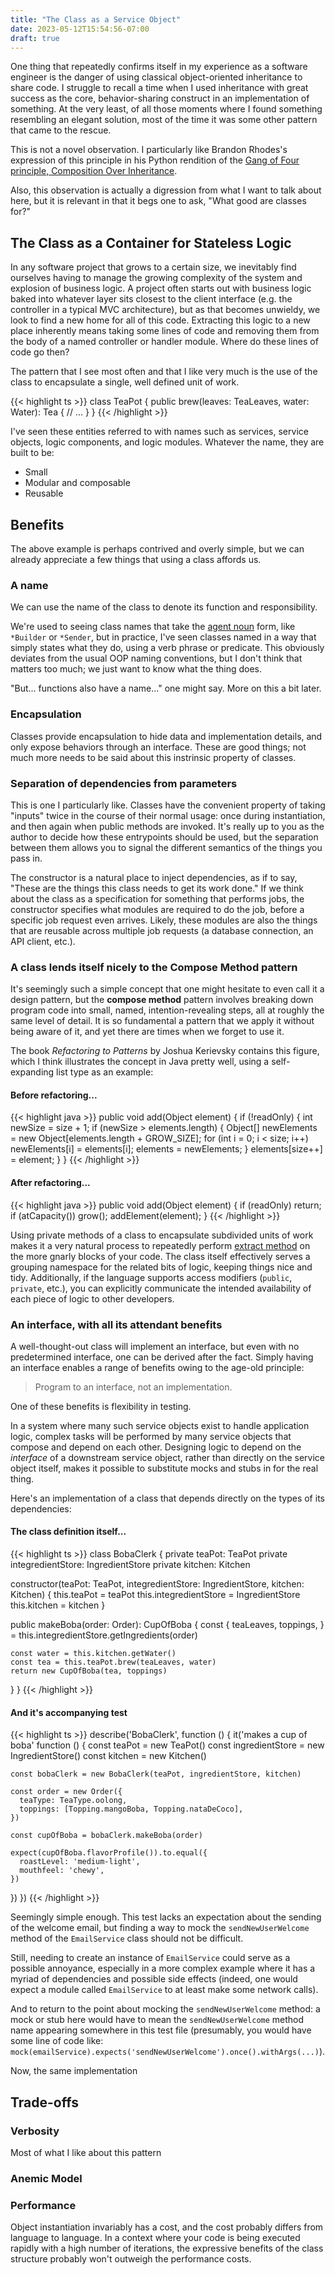 ```yaml
---
title: "The Class as a Service Object"
date: 2023-05-12T15:54:56-07:00
draft: true
---
```


One thing that repeatedly confirms itself in my experience as a software engineer is the danger of using classical object-oriented inheritance to share code. I struggle to recall a time when I used inheritance with great success as the core, behavior-sharing construct in an implementation of something. At the very least, of all those moments where I found something resembling an elegant solution, most of the time it was some other pattern that came to the rescue.

This is not a novel observation. I particularly like Brandon Rhodes's expression of this principle in his Python rendition of the [Gang of Four principle, Composition Over Inheritance](https://python-patterns.guide/gang-of-four/composition-over-inheritance/).

Also, this observation is actually a digression from what I want to talk about here, but it is relevant in that it begs one to ask, "What good are classes for?"

## The Class as a Container for Stateless Logic

In any software project that grows to a certain size, we inevitably find ourselves having to manage the growing complexity of the system and explosion of business logic. A project often starts out with business logic baked into whatever layer sits closest to the client interface (e.g. the controller in a typical MVC architecture), but as that becomes unwieldy, we look to find a new home for all of this code. Extracting this logic to a new place inherently means taking some lines of code and removing them from the body of a named controller or handler module. Where do these lines of code go then?

The pattern that I see most often and that I like very much is the use of the class to encapsulate a single, well defined unit of work.

{{< highlight ts >}}
class TeaPot {
  public brew(leaves: TeaLeaves, water: Water): Tea {
    // ...
  }
}
{{< /highlight >}}

I've seen these entities referred to with names such as services, service objects, logic components, and logic modules. Whatever the name, they are built to be:

- Small
- Modular and composable
- Reusable

[comment]: <> (Stateless...)

## Benefits

The above example is perhaps contrived and overly simple, but we can already appreciate a few things that using a class affords us.

### A name

We can use the name of the class to denote its function and responsibility.

We're used to seeing class names that take the [agent noun](https://en.wikipedia.org/wiki/Agent_noun) form, like `*Builder` or `*Sender`, but in practice, I've seen classes named in a way that simply states what they do, using a verb phrase or predicate. This obviously deviates from the usual OOP naming conventions, but I don't think that matters too much; we just want to know what the thing does.

"But... functions also have a name..." one might say. More on this a bit later.

### Encapsulation

Classes provide encapsulation to hide data and implementation details, and only expose behaviors through an interface. These are good things; not much more needs to be said about this instrinsic property of classes.

### Separation of dependencies from parameters

This is one I particularly like. Classes have the convenient property of taking "inputs" twice in the course of their normal usage: once during instantiation, and then again when public methods are invoked. It's really up to you as the author to decide how these entrypoints should be used, but the separation between them allows you to signal the different semantics of the things you pass in.

The constructor is a natural place to inject dependencies, as if to say, "These are the things this class needs to get its work done." If we think about the class as a specification for something that performs jobs, the constructor specifies what modules are required to do the job, before a specific job request even arrives. Likely, these modules are also the things that are reusable across multiple job requests (a database connection, an API client, etc.).

[comment]: <> (Class methods as convenience factories.)

### A class lends itself nicely to the Compose Method pattern

It's seemingly such a simple concept that one might hesitate to even call it a design pattern, but the **compose method** pattern involves breaking down program code into small, named, intention-revealing steps, all at roughly the same level of detail. It is so fundamental a pattern that we apply it without being aware of it, and yet there are times when we forget to use it.

The book _Refactoring to Patterns_ by Joshua Kerievsky contains this figure, which I think illustrates the concept in Java pretty well, using a self-expanding list type as an example:

#### Before refactoring...

{{< highlight java >}}
public void add(Object element) {
  if (!readOnly) {
    int newSize = size + 1;
    if (newSize > elements.length) {
      Object[] newElements = new Object[elements.length + GROW_SIZE];
      for (int i = 0; i < size; i++)
        newElements[i] = elements[i];
      elements = newElements;
    }
    elements[size++] = element;
  }
}
{{< /highlight >}}

#### After refactoring...

{{< highlight java >}}
public void add(Object element) {
  if (readOnly)
    return;
  if (atCapacity())
    grow();
  addElement(element);
}
{{< /highlight >}}

Using private methods of a class to encapsulate subdivided units of work makes it a very natural process to repeatedly perform [extract method](https://refactoring.com/catalog/extractFunction.html) on the more gnarly blocks of your code. The class itself effectively serves a grouping namespace for the related bits of logic, keeping things nice and tidy. Additionally, if the language supports access modifiers (`public`, `private`, etc.), you can explicitly communicate the intended availability of each piece of logic to other developers.

### An interface, with all its attendant benefits

A well-thought-out class will implement an interface, but even with no predetermined interface, one can be derived after the fact. Simply having an interface enables a range of benefits owing to the age-old principle:

> Program to an interface, not an implementation.

One of these benefits is flexibility in testing.

In a system where many such service objects exist to handle application logic, complex tasks will be performed by many service objects that compose and depend on each other. Designing logic to depend on the _interface_ of a downstream service object, rather than directly on the service object itself, makes it possible to substitute mocks and stubs in for the real thing.

Here's an implementation of a class that depends directly on the types of its dependencies:

#### The class definition itself...

{{< highlight ts >}}
class BobaClerk {
  private teaPot: TeaPot
  private integredientStore: IngredientStore
  private kitchen: Kitchen

  constructor(teaPot: TeaPot, integredientStore: IngredientStore, kitchen: Kitchen) {
    this.teaPot = teaPot
    this.integredientStore = IngredientStore
    this.kitchen = kitchen
  }
  
  public makeBoba(order: Order): CupOfBoba {
    const {
      teaLeaves,
      toppings,
    } = this.integredientStore.getIngredients(order)

    const water = this.kitchen.getWater()
    const tea = this.teaPot.brew(teaLeaves, water)
    return new CupOfBoba(tea, toppings)
  }
}
{{< /highlight >}}

#### And it's accompanying test

{{< highlight ts >}}
describe('BobaClerk', function () {
  it('makes a cup of boba' function () {
    const teaPot = new TeaPot()
    const ingredientStore = new IngredientStore()
    const kitchen = new Kitchen()

    const bobaClerk = new BobaClerk(teaPot, ingredientStore, kitchen)

    const order = new Order({
      teaType: TeaType.oolong,
      toppings: [Topping.mangoBoba, Topping.nataDeCoco],
    })

    const cupOfBoba = bobaClerk.makeBoba(order)

    expect(cupOfBoba.flavorProfile()).to.equal({
      roastLevel: 'medium-light',
      mouthfeel: 'chewy',
    })
  })
})
{{< /highlight >}}

Seemingly simple enough. This test lacks an expectation about the sending of the welcome email, but finding a way to mock the `sendNewUserWelcome` method of the `EmailService` class should not be difficult.

Still, needing to create an instance of `EmailService` could serve as a possible annoyance, especially in a more complex example where it has a myriad of dependencies and possible side effects (indeed, one would expect a module called `EmailService` to at least make some network calls).

And to return to the point about mocking the `sendNewUserWelcome` method: a mock or stub here would have to mean the `sendNewUserWelcome` method name appearing somewhere in this test file (presumably, you would have some line of code like: `mock(emailService).expects('sendNewUserWelcome').once().withArgs(...)`).

Now, the same implementation 

## Trade-offs

### Verbosity

Most of what I like about this pattern

### Anemic Model

### Performance

Object instantiation invariably has a cost, and the cost probably differs from language to language. In a context where your code is being executed rapidly with a high number of iterations, the expressive benefits of the class structure probably won't outweigh the performance costs.
